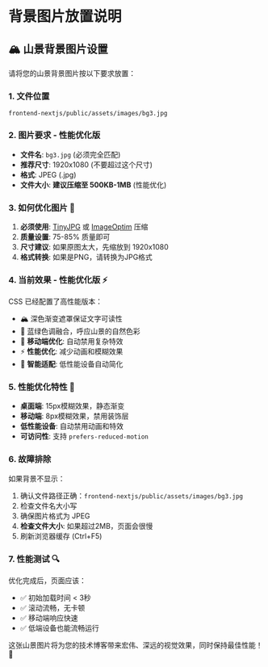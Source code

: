 # 背景图片放置说明

## 🏔️ 山景背景图片设置

请将您的山景背景图片按以下要求放置：

### 1. 文件位置
```
frontend-nextjs/public/assets/images/bg3.jpg
```

### 2. 图片要求 - 性能优化版
- **文件名**: `bg3.jpg` (必须完全匹配)
- **推荐尺寸**: 1920x1080 (不要超过这个尺寸)
- **格式**: JPEG (.jpg)
- **文件大小**: **建议压缩至 500KB-1MB** (性能优化)

### 3. 如何优化图片 🚀
1. **必须使用**: [TinyJPG](https://tinyjpg.com) 或 [ImageOptim](https://imageoptim.com) 压缩
2. **质量设置**: 75-85% 质量即可
3. **尺寸建议**: 如果原图太大，先缩放到 1920x1080
4. **格式转换**: 如果是PNG，请转换为JPG格式

### 4. 当前效果 - 性能优化版 ⚡
CSS 已经配置了高性能版本：
- 🏔️ 深色渐变遮罩保证文字可读性
- 🌊 蓝绿色调融合，呼应山景的自然色彩
- 📱 **移动端优化**: 自动禁用复杂特效
- ⚡ **性能优化**: 减少动画和模糊效果
- 🔧 **智能适配**: 低性能设备自动简化

### 5. 性能优化特性 🎯
- **桌面端**: 15px模糊效果，静态渐变
- **移动端**: 8px模糊效果，禁用装饰层
- **低性能设备**: 自动禁用动画和特效
- **可访问性**: 支持 `prefers-reduced-motion`

### 6. 故障排除
如果背景不显示：
1. 确认文件路径正确：`frontend-nextjs/public/assets/images/bg3.jpg`
2. 检查文件名大小写
3. 确保图片格式为 JPEG
4. **检查文件大小**: 如果超过2MB，页面会很慢
5. 刷新浏览器缓存 (Ctrl+F5)

### 7. 性能测试 🔍
优化完成后，页面应该：
- ✅ 初始加载时间 < 3秒
- ✅ 滚动流畅，无卡顿
- ✅ 移动端响应快速
- ✅ 低端设备也能流畅运行

这张山景图片将为您的技术博客带来宏伟、深远的视觉效果，同时保持最佳性能！🚀 